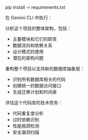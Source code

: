 pip install -r requirements.txt

在 Gemini CLI 中执行：

分析这个项目的整体架构，包括：
  - 主要模块和它们的职责
  - 数据流向和依赖关系
  - 设计模式的使用
  - 潜在的架构问题

重构整个项目以支持新的数据库抽象层：
  - 识别所有数据库相关的代码
  - 创建统一的数据访问接口
  - 生成迁移计划和时间表

评估这个代码库的技术债务：
  - 代码重复度分析
  - 过时依赖识别
  - 性能瓶颈检测
  - 安全漏洞扫描

